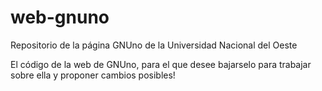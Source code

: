 # web-gnuno
Repositorio de la página GNUno de la Universidad Nacional del Oeste

El código de la web de GNUno, para el que desee bajarselo para trabajar sobre ella y proponer cambios posibles!
